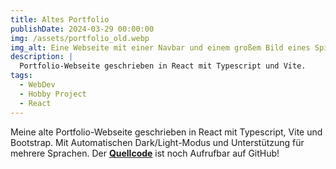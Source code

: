 ```yaml
---
title: Altes Portfolio
publishDate: 2024-03-29 00:00:00
img: /assets/portfolio_old.webp
img_alt: Eine Webseite mit einer Navbar und einem großem Bild eines Spiels.
description: |
  Portfolio-Webseite geschrieben in React mit Typescript und Vite.
tags:
  - WebDev
  - Hobby Project
  - React
---
```


Meine alte Portfolio-Webseite geschrieben in React mit Typescript, Vite und Bootstrap. Mit Automatischen Dark/Light-Modus und Unterstützung für mehrere Sprachen.
Der <b><a href="https://github.com/JaN0h4ck/portfolio/tree/react-old">Quellcode</a></b> ist noch Aufrufbar auf GitHub!